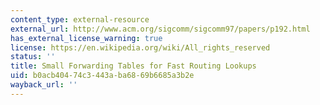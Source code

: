 ```yaml
---
content_type: external-resource
external_url: http://www.acm.org/sigcomm/sigcomm97/papers/p192.html
has_external_license_warning: true
license: https://en.wikipedia.org/wiki/All_rights_reserved
status: ''
title: Small Forwarding Tables for Fast Routing Lookups
uid: b0acb404-74c3-443a-ba68-69b6685a3b2e
wayback_url: ''
---
```

